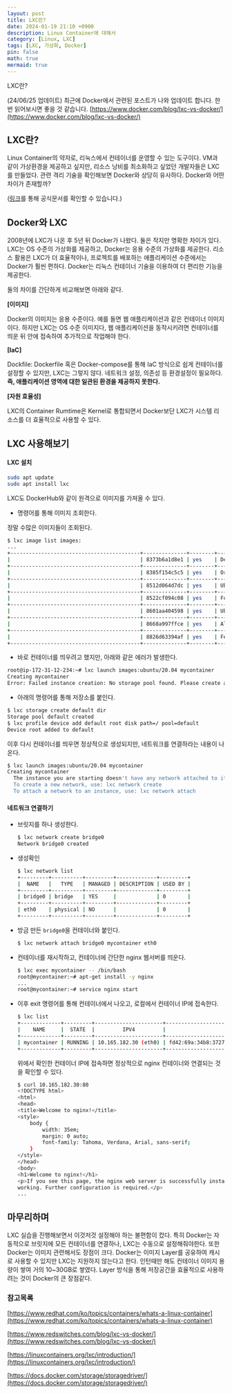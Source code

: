 ```yaml
---
layout: post
title: LXC란?
date: 2024-01-19 21:10 +0900 
description: Linux Container에 대해서
category: [Linux, LXC] 
tags: [LXC, 가상화, Docker] 
pin: false
math: true
mermaid: true
---
```

LXC란?
<!--more-->


(24/06/25 업데이트) 최근에 Docker에서 관련된 포스트가 나와 업데이트 합니다. 한번 읽어보시면 좋을 것 같습니다. [https://www.docker.com/blog/lxc-vs-docker/](https://www.docker.com/blog/lxc-vs-docker/)


## LXC란?


Linux Container의 약자로, 리눅스에서 컨테이너를 운영할 수 있는 도구이다. VM과 같이 가상환경을 제공하고 싶지만, 리소스 낭비를 최소화하고 싶었던 개발자들은 LXC를 만들었다. 관련 격리 기술을 확인해보면 Docker와 상당히 유사하다. Docker와 어떤 차이가 존재할까?


([링크](https://linuxcontainers.org/lxc/introduction/)를 통해 공식문서를 확인할 수 있습니다.)


## Docker와 LXC


2008년에 LXC가 나온 후 5년 뒤  Docker가 나왔다. 둘은 작지만 명확한 차이가 있다. LXC는 OS 수준의 가상화를 제공하고, Docker는 응용 수준의 가상화를 제공한다. 리소스 활용은 LXC가 더 효율적이나, 프로젝트를 배포하는 애플리케이션 수준에서는 Docker가 훨씬 편하다. Docker는 리눅스 컨테이너 기술을 이용하여 더 편리한 기능을 제공한다. 


둘의 차이를 간단하게 비교해보면 아래와 같다.


**[이미지]** 


Docker의 이미지는 응용 수준이다. 예를 들면 웹 애플리케이션과 같은 컨테이너 이미지이다. 하지만 LXC는 OS 수준 이미지다, 웹 애플리케이션을 동작시키려면 컨테이너를 띄운 뒤 안에 접속하여 추가적으로 작업해야 한다.


**[IaC]**


Dockfile: Dockerfile 혹은 Docker-compose를 통해 IaC 방식으로 쉽게 컨테이너를 설정할 수 있지만, LXC는 그렇지 않다. 네트워크 설정, 의존성 등 환경설정이 필요하다. **즉, 애플리케이션 영역에 대한 일관된 환경을 제공하지 못한다.**


**[자원 효율성]**


LXC의 Container Rumtime은 Kernel로 통합되면서 Docker보단 LXC가 시스템 리소스를 더 효율적으로 사용할 수 있다. 


## LXC 사용해보기


#### LXC 설치


```bash
sudo apt update
sudo apt install lxc
```


LXC도 DockerHub와 같이 원격으로 이미지를 가져올 수 있다. 

- 명령어를 통해 이미지 조회한다.

정말 수많은 이미지들이 조회된다.


```bash
$ lxc image list images:
...
+------------------------------------------+--------------+--------+--------------------------------------------+--------------+-----------------+-----------+-------------------------------+
|                                          | 8373b6a1d8e1 | yes    | Devuan beowulf arm64 (20240116_11:50)      | aarch64      | CONTAINER       | 85.83MB   | Jan 16, 2024 at 12:00am (UTC) |
+------------------------------------------+--------------+--------+--------------------------------------------+--------------+-----------------+-----------+-------------------------------+
|                                          | 8385f154c5c5 | yes    | Oracle 9 amd64 (20240118_07:46)            | x86_64       | CONTAINER       | 87.60MB   | Jan 18, 2024 at 12:00am (UTC) |
+------------------------------------------+--------------+--------+--------------------------------------------+--------------+-----------------+-----------+-------------------------------+
|                                          | 8512d064d7dc | yes    | Ubuntu focal amd64 (20240117_07:42)        | x86_64       | VIRTUAL-MACHINE | 261.71MB  | Jan 17, 2024 at 12:00am (UTC) |
+------------------------------------------+--------------+--------+--------------------------------------------+--------------+-----------------+-----------+-------------------------------+
|                                          | 8522cf094c08 | yes    | Funtoo 1.4 amd64 (20240116_16:45)          | x86_64       | CONTAINER       | 610.49MB  | Jan 16, 2024 at 12:00am (UTC) |
+------------------------------------------+--------------+--------+--------------------------------------------+--------------+-----------------+-----------+-------------------------------+
|                                          | 8601aa404598 | yes    | Ubuntu jammy arm64 (20240117_07:42)        | aarch64      | VIRTUAL-MACHINE | 290.43MB  | Jan 17, 2024 at 12:00am (UTC) |
+------------------------------------------+--------------+--------+--------------------------------------------+--------------+-----------------+-----------+-------------------------------+
|                                          | 8668a997ffce | yes    | Almalinux 8 arm64 (20240118_23:08)         | aarch64      | CONTAINER       | 122.22MB  | Jan 18, 2024 at 12:00am (UTC) |
+------------------------------------------+--------------+--------+--------------------------------------------+--------------+-----------------+-----------+-------------------------------+
|                                          | 8826d63394af | yes    | Fedora 39 amd64 (20240116_20:33)           | x86_64       | CONTAINER       | 113.67MB  | Jan 16, 2024 at 12:00am (UTC) |
+------------------------------------------+--------------+--------+--------------------------------------------+--------------+-----------------+-----------+-------------------------------+
```

- 바로 컨테이너를 띄우려고 했지만, 아래와 같은 에러가 발생한다.

```bash
root@ip-172-31-12-234:~# lxc launch images:ubuntu/20.04 mycontainer
Creating mycontainer
Error: Failed instance creation: No storage pool found. Please create a new storage pool
```

- 아래의 명령어를 통해 저장소를 붙인다.

```bash
$ lxc storage create default dir
Storage pool default created
$ lxc profile device add default root disk path=/ pool=default
Device root added to default
```


이후 다시 컨테이너를 띄우면 정상적으로 생성되지만, 네트워크를 연결하라는 내용이 나온다.


```bash
$ lxc launch images:ubuntu/20.04 mycontainer
Creating mycontainer
  The instance you are starting doesn't have any network attached to it.
  To create a new network, use: lxc network create
  To attach a network to an instance, use: lxc network attach
```


#### 네트워크 연결하기

- 브릿지를 하나 생성한다.

	```bash
	$ lxc network create bridge0
	Network bridge0 created
	```

- 생성확인

	```bash
	$ lxc network list
	+---------+----------+---------+-------------+---------+
	|  NAME   |   TYPE   | MANAGED | DESCRIPTION | USED BY |
	+---------+----------+---------+-------------+---------+
	| bridge0 | bridge   | YES     |             | 0       |
	+---------+----------+---------+-------------+---------+
	| eth0    | physical | NO      |             | 0       |
	+---------+----------+---------+-------------+---------+
	```

- 방금 만든 `bridge0`을 컨테이너와 붙인다.

	```bash
	$ lxc network attach bridge0 mycontainer eth0
	```

- 컨테이너를 재시작하고, 컨테이너에 간단한 nginx 웹서버를 띄운다.

	```bash
	$ lxc exec mycontainer -- /bin/bash
	root@mycontainer:~# apt-get install -y nginx
	...
	root@mycontainer:~# service nginx start
	```

- 이후 exit 명령어를 통해 컨테이너에서 나오고, 로컬에서 컨테이너 IP에 접속한다.

	```bash
	$ lxc list
	+-------------+---------+----------------------+----------------------------------------------+-----------+-----------+
	|    NAME     |  STATE  |         IPV4         |                     IPV6                     |   TYPE    | SNAPSHOTS |
	+-------------+---------+----------------------+----------------------------------------------+-----------+-----------+
	| mycontainer | RUNNING | 10.165.182.30 (eth0) | fd42:69a:34b8:3727:216:3eff:fef3:34f2 (eth0) | CONTAINER | 0         |
	+-------------+---------+----------------------+----------------------------------------------+-----------+-----------+
	```


	위에서 확인한 컨테이너 IP에 접속하면 정상적으로 nginx 컨테이너와 연결되는 것을 확인할 수 있다.


	```bash
	$ curl 10.165.182.30:80
	<!DOCTYPE html>
	<html>
	<head>
	<title>Welcome to nginx!</title>
	<style>
	    body {
	        width: 35em;
	        margin: 0 auto;
	        font-family: Tahoma, Verdana, Arial, sans-serif;
	    }
	</style>
	</head>
	<body>
	<h1>Welcome to nginx!</h1>
	<p>If you see this page, the nginx web server is successfully installed and
	working. Further configuration is required.</p>
	...
	```


## 마무리하며


LXC 실습을 진행해보면서 이것저것 설정해야 하는 불편함이 컸다. 특히 Docker는 자동적으로 브릿지에 모든 컨테이너를 연결하나, LXC는 수동으로 설정해줘야한다. 
또한 Docker는 이미지 관련해서도 장점이 크다. Docker는 이미지 Layer를 공유하여 캐시로 사용할 수 있지만 LXC는 지원하지 않는다고 한다. 인턴때만 해도 컨테이너 이미지 용량이 쌓여 거의 10~30GB로 쌓였다. Layer 방식을 통해 저장공간을 효율적으로 사용하려는 것이 Docker의 큰 장점같다.


### 참고목록


[https://www.redhat.com/ko/topics/containers/whats-a-linux-container](https://www.redhat.com/ko/topics/containers/whats-a-linux-container)


[https://www.redswitches.com/blog/lxc-vs-docker/](https://www.redswitches.com/blog/lxc-vs-docker/)


[https://linuxcontainers.org/lxc/introduction/](https://linuxcontainers.org/lxc/introduction/)


[https://docs.docker.com/storage/storagedriver/](https://docs.docker.com/storage/storagedriver/)

